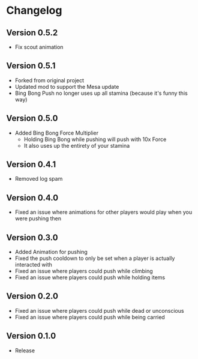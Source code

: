 # Changelog

## Version 0.5.2
- Fix scout animation

## Version 0.5.1
- Forked from original project
- Updated mod to support the Mesa update
- Bing Bong Push no longer uses up all stamina (because it's funny this way)

## Version 0.5.0
- Added Bing Bong Force Multiplier
   - Holding Bing Bong while pushing will push with 10x Force
   - It also uses up the entirety of your stamina

## Version 0.4.1
- Removed log spam

## Version 0.4.0
- Fixed an issue where animations for other players would play when you were pushing then

## Version 0.3.0
- Added Animation for pushing
- Fixed the push cooldown to only be set when a player is actually interacted with
- Fixed an issue where players could push while climbing
- Fixed an issue where players could push while holding items

## Version 0.2.0
- Fixed an issue where players could push while dead or unconscious
- Fixed an issue where players could push while being carried

## Version 0.1.0
- Release
